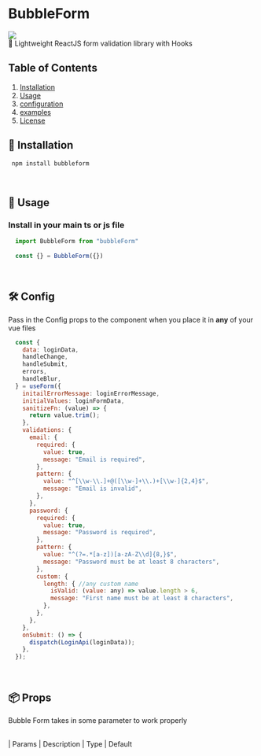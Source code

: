 # BubbleForm

 <img src="./header.png?raw=true">
   <br>
🥤 Lightweight ReactJS form validation library with Hooks
  <br>

## Table of Contents

1. [Installation](#installation)
2. [Usage](#usage)
3. [configuration](#configuration)
4. [examples](#examples)
5. [License](#license)

## 💽 Installation

```
 npm install bubbleform
```

<br>

## 📄 Usage

### Install in your main ts or js file

```jsx
  import BubbleForm from "bubbleForm"  
  
  const {} = BubbleForm({})
```

<br>

## 🛠 Config

Pass in the Config props to the component when you place it in <b>any</b> of your vue files

```jsx
  const {
    data: loginData,
    handleChange,
    handleSubmit,
    errors,
    handleBlur,
  } = useForm({
    initailErrorMessage: loginErrorMessage,
    initialValues: loginFormData,
    sanitizeFn: (value) => {
      return value.trim();
    },
    validations: {
      email: {
        required: {
          value: true,
          message: "Email is required",
        },
        pattern: {
          value: "^[\\w-\\.]+@([\\w-]+\\.)+[\\w-]{2,4}$",
          message: "Email is invalid",
        },
      },
      password: {
        required: {
          value: true,
          message: "Password is required",
        },
        pattern: {
          value: "^(?=.*[a-z])[a-zA-Z\\d]{8,}$",
          message: "Password must be at least 8 characters",
        },
        custom: {  
          length: { //any custom name 
            isValid: (value: any) => value.length > 6,
            message: "First name must be at least 8 characters",
          },
        },
      },
    },
    onSubmit: () => {
      dispatch(LoginApi(loginData));
    },
  });
```

<br>

## 📦 Props

Bubble Form takes in some parameter to work properly

<br>
| Params | Description | Type | Default

<br>
